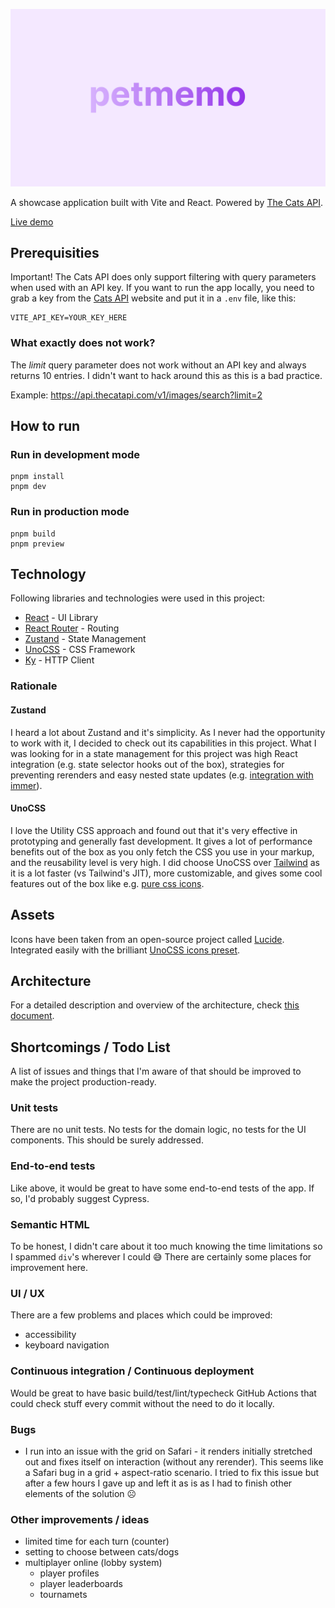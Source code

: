 ![petmemo](docs/assets/logo.jpg)

A showcase application built with Vite and React. Powered by [The Cats API](https://thecatapi.com/).

[Live demo](https://petmemo-sarneeh.vercel.app/)

## Prerequisities

Important! The Cats API does only support filtering with query parameters when used with an API key. If you want to run the app locally, you need to grab a key from the [Cats API](https://thecatapi.com) website and put it in a `.env` file, like this:

```
VITE_API_KEY=YOUR_KEY_HERE
```

### What exactly does not work?

The *limit* query parameter does not work without an API key and always returns 10 entries. I didn't want to hack around this as this is a bad practice.

Example: https://api.thecatapi.com/v1/images/search?limit=2

## How to run

### Run in development mode

```
pnpm install
pnpm dev
```

### Run in production mode

```
pnpm build
pnpm preview
```

## Technology

Following libraries and technologies were used in this project:

- [React](https://github.com/facebook/react) - UI Library
- [React Router](https://github.com/remix-run/react-router) - Routing
- [Zustand](https://github.com/pmndrs/zustand) - State Management
- [UnoCSS](https://github.com/unocss/unocss) - CSS Framework
- [Ky](https://github.com/sindresorhus/ky) - HTTP Client

### Rationale

#### Zustand

I heard a lot about Zustand and it's simplicity. As I never had the opportunity to work with it, I decided to check out its capabilities in this project. What I was looking for in a state management for this project was high React integration (e.g. state selector hooks out of the box), strategies for preventing rerenders and easy nested state updates (e.g. [integration with immer](https://github.com/pmndrs/zustand#sick-of-reducers-and-changing-nested-states-use-immer)).

#### UnoCSS

I love the Utility CSS approach and found out that it's very effective in prototyping and generally fast development. It gives a lot of performance benefits out of the box as you only fetch the CSS you use in your markup, and the reusability level is very high. I did choose UnoCSS over [Tailwind](https://tailwindcss.com/) as it is a lot faster (vs Tailwind's JIT), more customizable, and gives some cool features out of the box like e.g. [pure css icons](https://antfu.me/posts/icons-in-pure-css).

## Assets

Icons have been taken from an open-source project called [Lucide](https://lucide.dev/). Integrated easily with the brilliant [UnoCSS icons preset](https://unocss.dev/presets/icons).

## Architecture

For a detailed description and overview of the architecture, check [this document](docs/architecture.md).

## Shortcomings / Todo List

A list of issues and things that I'm aware of that should be improved to make the project production-ready.

### Unit tests

There are no unit tests. No tests for the domain logic, no tests for the UI components. This should be surely addressed.

### End-to-end tests

Like above, it would be great to have some end-to-end tests of the app. If so, I'd probably suggest Cypress.

### Semantic HTML

To be honest, I didn't care about it too much knowing the time limitations so I spammed `div`'s wherever I could 😅 There are certainly some places for improvement here.

### UI / UX

There are a few problems and places which could be improved:

- accessibility
- keyboard navigation

### Continuous integration / Continuous deployment

Would be great to have basic build/test/lint/typecheck GitHub Actions that could check stuff every commit without the need to do it locally.

### Bugs

- I run into an issue with the grid on Safari - it renders initially stretched out and fixes itself on interaction (without any rerender). This seems like a Safari bug in a grid + aspect-ratio scenario. I tried to fix this issue but after a few hours I gave up and left it as is as I had to finish other elements of the solution ☹️

### Other improvements / ideas

- limited time for each turn (counter)
- setting to choose between cats/dogs
- multiplayer online (lobby system)
   - player profiles
   - player leaderboards
   - tournamets

